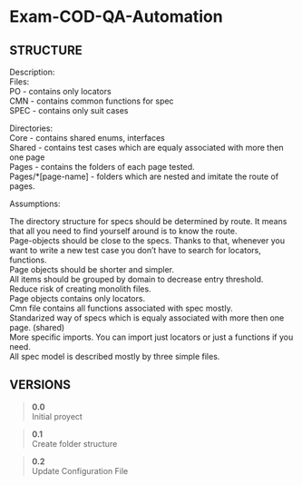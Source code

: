 # Exam-COD-QA-Automation


STRUCTURE
-----------------------
Description:  
Files:  
PO - contains only locators  
CMN - contains common functions for spec  
SPEC - contains only suit cases  

Directories:  
Core - contains shared enums, interfaces  
Shared - contains test cases which are equaly associated with more then one page  
Pages - contains the folders of each page tested.  
Pages/*[page-name] - folders which are nested and imitate the route of pages.  
  
  
Assumptions:  
  
The directory structure for specs should be determined by route. It means that all you need to find yourself around is to know the route.  
Page-objects should be close to the specs. Thanks to that, whenever you want to write a new test case you don’t have to search for locators, functions.  
Page objects should be shorter and simpler.  
All items should be grouped by domain to decrease entry threshold.  
Reduce risk of creating monolith files.  
Page objects contains only locators.  
Cmn file contains all functions associated with spec mostly.  
Standarized way of specs which is equaly associated with more then one page. (shared)  
More specific imports. You can import just locators or just a functions if you need.  
All spec model is described mostly by three simple files.  


VERSIONS
-----------------------

>**0.0**  
>    Initial proyect  

>**0.1**  
>    Create folder structure  

>**0.2**  
>    Update Configuration File  
